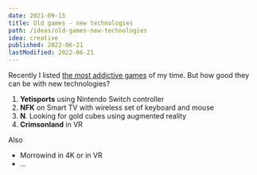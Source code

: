 ```yaml
---
date: 2021-09-15
title: Old games - new technologies
path: /ideas/old-games-new-technologies
idea: creative
published: 2022-06-21
lastModified: 2022-06-21
---
```


Recently I listed [the most addictive games](/gamedev/most-addictive-games) of my time. But how good they can be with new technologies?

1. **Yetisports** using Nintendo Switch controller
2. **NFK** on Smart TV with wireless set of keyboard and mouse
3. **N**. Looking for gold cubes using augmented reality
4. **Crimsonland** in VR

Also

- Morrowind in 4K or in VR
- ...